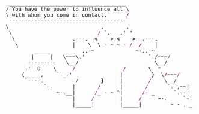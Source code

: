 <pre style="font-family:Menlo,'DejaVu Sans Mono',consolas,'Courier New',monospace"> _____________________________________                               <span style="color: #5f5fff; text-decoration-color: #5f5fff">+------ </span><span style="color: #5f5fff; text-decoration-color: #5f5fff; font-weight: bold">Wednesday, 30 June 2021</span><span style="color: #5f5fff; text-decoration-color: #5f5fff"> -------+</span> <a href="https://www.informatik.uni-leipzig.de/~akiki/">Christopher Akiki</a>                
<span style="color: #800080; text-decoration-color: #800080">/</span> You have the power to influence all \                              <span style="color: #5f5fff; text-decoration-color: #5f5fff">|</span>                                      <span style="color: #5f5fff; text-decoration-color: #5f5fff">|</span> ┣━━ Interests                    
\ with whom you come in contact.      <span style="color: #800080; text-decoration-color: #800080">/</span>                              <span style="color: #5f5fff; text-decoration-color: #5f5fff">|</span> Hello, friend.                       <span style="color: #5f5fff; text-decoration-color: #5f5fff">|</span> ┃   ┣━━ My cat                   
 -------------------------------------                               <span style="color: #5f5fff; text-decoration-color: #5f5fff">|</span>                                      <span style="color: #5f5fff; text-decoration-color: #5f5fff">|</span> ┃   ┣━━ Representation Learning  
\                             .       .                              <span style="color: #5f5fff; text-decoration-color: #5f5fff">|</span> <span style="font-style: italic">This auto-generated message panel </span>   <span style="color: #5f5fff; text-decoration-color: #5f5fff">|</span> ┃   ┣━━ Language Generation      
 \                           <span style="color: #800080; text-decoration-color: #800080">/</span> `.   .' "                             <span style="color: #5f5fff; text-decoration-color: #5f5fff">|</span> <span style="font-style: italic">was brought to you by the </span><span style="font-weight: bold; font-style: italic"><a href="https://en.wikipedia.org/wiki/Cowsay">cowsay</a></span><span style="font-style: italic"> </span>    <span style="color: #5f5fff; text-decoration-color: #5f5fff">|</span> ┃   ┣━━ Text Mining              
  \                  .---.  <span style="font-weight: bold">&lt;</span><span style="color: #000000; text-decoration-color: #000000">    </span><span style="font-weight: bold">&gt;</span> <span style="font-weight: bold">&lt;</span><span style="color: #000000; text-decoration-color: #000000">    </span><span style="font-weight: bold">&gt;</span>  .---.                     <span style="color: #5f5fff; text-decoration-color: #5f5fff">|</span> <span style="font-style: italic">stegosaurus, </span><span style="font-weight: bold; font-style: italic"><a href="https://en.wikipedia.org/wiki/Fortune_(Unix)">fortune</a></span><span style="font-style: italic"> and </span><span style="font-weight: bold; font-style: italic"><a href="https://github.com/willmcgugan/rich">Rich</a></span><span style="font-style: italic">. </span>      <span style="color: #5f5fff; text-decoration-color: #5f5fff">|</span> ┃   ┗━━ Dataset Creation         
   \                 |    \  \ - ~ ~ - <span style="color: #800080; text-decoration-color: #800080">/</span>  <span style="color: #800080; text-decoration-color: #800080">/</span>    |                     <span style="color: #5f5fff; text-decoration-color: #5f5fff">|</span>                                      <span style="color: #5f5fff; text-decoration-color: #5f5fff">|</span> ┣━━ Past Lives                   
         _____          ..-~             ~-..-~                      <span style="color: #5f5fff; text-decoration-color: #5f5fff">|</span> <span style="font-weight: bold; font-style: italic">Follow me on twitter: </span><span style="font-weight: bold; font-style: italic"><a href="https://twitter.com/christopher">@christopher</a></span>   <span style="color: #5f5fff; text-decoration-color: #5f5fff">|</span> ┃   ┣━━ Sociocultural antropology
        |     |   \~~~\.'                    `.<span style="color: #800080; text-decoration-color: #800080">/</span>~~~<span style="color: #800080; text-decoration-color: #800080">/</span>                 <span style="color: #5f5fff; text-decoration-color: #5f5fff">|</span>                                      <span style="color: #5f5fff; text-decoration-color: #5f5fff">|</span> ┃   ┗━━ Network Engineering      
       ---------   \__/                        \__/                  <span style="color: #5f5fff; text-decoration-color: #5f5fff">+--------------------------------------+</span> ┗━━ Current Location             
      .'  O    \     <span style="color: #800080; text-decoration-color: #800080">/</span>               <span style="color: #800080; text-decoration-color: #800080">/</span>       \  "                                                                 ┗━━ Leipzig, Germany         
     <span style="font-weight: bold">(</span>_____,    `._.'               |         <span style="font-weight: bold">}</span>  \<span style="color: #800080; text-decoration-color: #800080">/</span>~~~<span style="color: #800080; text-decoration-color: #800080">/</span>                                                                                        
      `----.          <span style="color: #800080; text-decoration-color: #800080">/</span>       <span style="font-weight: bold">}</span>     |        <span style="color: #800080; text-decoration-color: #800080">/</span>    \__/                                                                                         
            `-.      |       <span style="color: #800080; text-decoration-color: #800080">/</span>      |       <span style="color: #800080; text-decoration-color: #800080">/</span>      `. ,~~|                                                                                     
                ~-.__|      <span style="color: #800080; text-decoration-color: #800080">/</span><span style="color: #ff00ff; text-decoration-color: #ff00ff">_</span> - ~ ^|      <span style="color: #800080; text-decoration-color: #800080">/</span><span style="color: #ff00ff; text-decoration-color: #ff00ff">-</span> _      `..-'                                                                                     
                     |     <span style="color: #800080; text-decoration-color: #800080">/</span>        |     <span style="color: #800080; text-decoration-color: #800080">/</span>     ~-.     `-. _  _  _                                                                            
                     |_____|        |_____|         ~ - . _ _ _ _ _&gt;                                                                           
                                                                                                                                               
</pre>

